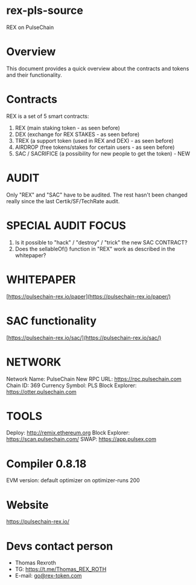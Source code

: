# rex-pls-source
REX on PulseChain

# Overview
This document provides a quick overview about the contracts and tokens and their functionality.

# Contracts
REX is a set of 5 smart contracts: 
1. REX (main staking token - as seen before)
2. DEX (exchange for REX STAKES - as seen before)
3. TREX (a support token (used in REX and DEX) - as seen before)
4. AIRDROP (free tokens/stakes for certain users - as seen before)
5. SAC / SACRIFICE (a possibility for new people to get the token) - NEW

# AUDIT
Only "REX" and "SAC" have to be audited.
The rest hasn't been changed really since the last Certik/SF/TechRate audit.

# SPECIAL AUDIT FOCUS
1) Is it possible to "hack" / "destroy" / "trick" the new SAC CONTRACT?
2) Does the sellableOf() function in "REX" work as described in the whitepaper?

# WHITEPAPER
[https://pulsechain-rex.io/paper](https://pulsechain-rex.io/paper/)

# SAC functionality
[https://pulsechain-rex.io/sac/](https://pulsechain-rex.io/sac/)

# NETWORK
Network Name: PulseChain
New RPC URL: https://rpc.pulsechain.com
Chain ID: 369
Currency Symbol: PLS
Block Explorer: https://otter.pulsechain.com

# TOOLS
Deploy: http://remix.ethereum.org
Block Explorer: https://scan.pulsechain.com/
SWAP: https://app.pulsex.com

# Compiler 0.8.18 
EVM version: default
optimizer on 
optimizer-runs 200 

# Website 
https://pulsechain-rex.io/

# Devs contact person
+ Thomas Rexroth
+ TG: https://t.me/Thomas_REX_ROTH
+ E-mail: go@rex-token.com


